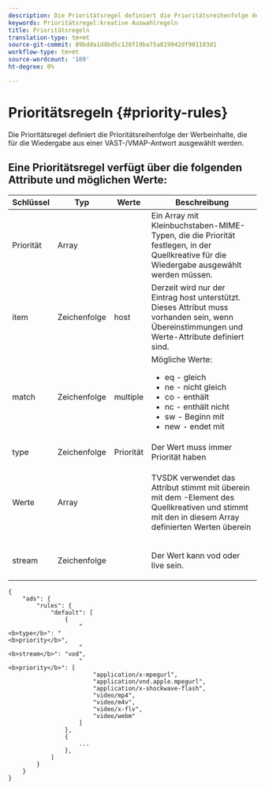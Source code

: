 ```yaml
---
description: Die Prioritätsregel definiert die Prioritätsreihenfolge der Werbeinhalte, die für die Wiedergabe aus einer VAST-/VMAP-Antwort ausgewählt werden.
keywords: Prioritätsregel:kreative Auswahlregeln
title: Prioritätsregeln
translation-type: tm+mt
source-git-commit: 89bdda1d4bd5c126f19ba75a819942df901183d1
workflow-type: tm+mt
source-wordcount: '169'
ht-degree: 0%

---
```



# Prioritätsregeln {#priority-rules}

Die Prioritätsregel definiert die Prioritätsreihenfolge der Werbeinhalte, die für die Wiedergabe aus einer VAST-/VMAP-Antwort ausgewählt werden.

## Eine Prioritätsregel verfügt über die folgenden Attribute und möglichen Werte:

<table id="table_ljp_tgx_hz">  
 <thead> 
  <tr> 
   <th class="entry"> Schlüssel</th> 
   <th class="entry"> Typ</th> 
   <th class="entry"> Werte</th> 
   <th class="entry"> Beschreibung</th> 
  </tr> 
 </thead>
 <tbody> 
  <tr> 
   <td><span class="codeph"> Priorität</span></td> 
   <td><span class="codeph"> Array</span></td> 
   <td></td> 
   <td> Ein Array mit Kleinbuchstaben-MIME-Typen, die die Priorität festlegen, in der Quellkreative für die Wiedergabe ausgewählt werden müssen.</td> 
  </tr> 
  <tr> 
   <td><span class="codeph"> item</span></td> 
   <td><span class="codeph"> Zeichenfolge</span></td> 
   <td><span class="codeph"> host</span></td> 
   <td>Derzeit wird nur der Eintrag <span class="codeph"> host</span> unterstützt. Dieses Attribut muss vorhanden sein, wenn <span class="codeph"> Übereinstimmungen</span> und <span class="codeph"> Werte</span>-Attribute definiert sind.</td> 
  </tr> 
  <tr> 
   <td><span class="codeph"> match</span></td> 
   <td><span class="codeph"> Zeichenfolge</span></td> 
   <td><span class="codeph"> multiple</span></td> 
   <td>Mögliche Werte:
    <ul id="ul_tnf_2hx_hz"> 
     <li><span class="codeph"> eq</span> - gleich</li> 
     <li><span class="codeph"> ne</span> - nicht gleich</li> 
     <li><span class="codeph"> co</span> - enthält</li> 
     <li><span class="codeph"> nc</span> - enthält nicht</li> 
     <li><span class="codeph"> sw</span>  - Beginn mit</li> 
     <li><span class="codeph"> new</span>  - endet mit</li> 
    </ul></td> 
  </tr> 
  <tr> 
   <td><span class="codeph"> type</span></td> 
   <td><span class="codeph"> Zeichenfolge</span></td> 
   <td><span class="codeph"> Priorität</span></td> 
   <td>Der Wert muss immer <span class="codeph"> Priorität</span> haben</td> 
  </tr> 
  <tr> 
   <td><span class="codeph"> Werte</span></td> 
   <td><span class="codeph"> Array</span></td> 
   <td></td> 
   <td> <p>TVSDK verwendet das Attribut <span class="codeph"> stimmt mit </span> überein mit dem <span class="codeph">-Element</span> des Quellkreativen und stimmt mit den in diesem Array definierten Werten überein</p> </td> 
  </tr> 
  <tr> 
   <td><span class="codeph"> stream</span></td> 
   <td><span class="codeph"> Zeichenfolge</span></td> 
   <td></td> 
   <td> <p>Der Wert kann <span class="codeph"> vod</span> oder <span class="codeph"> live</span> sein.</p> </td> 
  </tr> 
 </tbody> 
</table>

```
{
    "ads": {
        "rules": {
            "default": [
                {
                    "
<b>type</b>": "
<b>priority</b>",
                    "
<b>stream</b>": "vod",
                    "
<b>priority</b>": [
                        "application/x-mpegurl",
                        "application/vnd.apple.mpegurl",
                        "application/x-shockwave-flash",
                        "video/mp4",
                        "video/m4v",
                        "video/x-flv",
                        "video/webm"
                    ]
                },
                {
                    ...
                },
            ]
        }
    }
}
```

